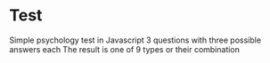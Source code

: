 # Test
Simple psychology test in Javascript
3 questions with three possible answers each
The result is one of 9 types or their combination
